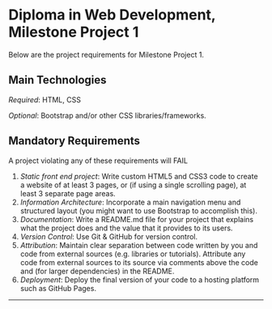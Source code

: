 # Diploma in Web Development, Milestone Project 1

Below are the project requirements for Milestone Project 1.

## Main Technologies
*Required*: HTML, CSS

*Optional*: Bootstrap and/or other CSS libraries/frameworks.


## Mandatory Requirements
A project violating any of these requirements will FAIL

1. *Static front end project*: Write custom HTML5 and CSS3 code to create a website of at least 3 pages, or (if using a single scrolling page), at least 3 separate page areas.
2. *Information Architecture*: Incorporate a main navigation menu and structured layout (you might want to use Bootstrap to accomplish this).
3. *Documentation*: Write a README.md file for your project that explains what the project does and the value that it provides to its users.
4. *Version Control*: Use Git & GitHub for version control.
5. *Attribution*: Maintain clear separation between code written by you and code from external sources (e.g. libraries or tutorials). Attribute any code from external sources to its source via comments above the code and (for larger dependencies) in the README.
6. *Deployment*: Deploy the final version of your code to a hosting platform such as GitHub Pages.

- - -
